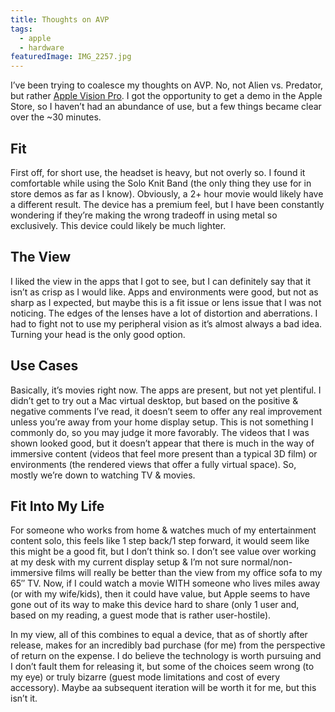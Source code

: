 ```yaml
---
title: Thoughts on AVP
tags: 
  - apple
  - hardware
featuredImage: IMG_2257.jpg
---
```

I’ve been trying to coalesce my thoughts on AVP. No, not Alien vs. Predator, but rather [Apple Vision Pro](https://www.apple.com/apple-vision-pro/). I got the opportunity to get a demo in the Apple Store, so I haven’t had an abundance of use, but a few things became clear over the ~30 minutes.

## Fit ##

First off, for short use, the headset is heavy, but not overly so. I found it comfortable while using the Solo Knit Band (the only thing they use for in store demos as far as I know). Obviously, a 2+ hour movie would likely have a different result. The device has a premium feel, but I have been constantly wondering if they’re making the wrong tradeoff in using metal so exclusively. This device could likely be much lighter.

## The View ##

I liked the view in the apps that I got to see, but I can definitely say that it isn’t as crisp as I would like. Apps and environments were good, but not as sharp as I expected, but maybe this is a fit issue or lens issue that I was not noticing. The edges of the lenses have a lot of distortion and aberrations. I had to fight not to use my peripheral vision as it’s almost always a bad idea. Turning your head is the only good option.

## Use Cases ##

Basically, it’s movies right now. The apps are present, but not yet plentiful. I didn’t get to try out a Mac virtual desktop, but based on the positive & negative comments I’ve read, it doesn’t seem to offer any real improvement unless you’re away from your home display setup. This is not something I commonly do, so you may judge it more favorably. The videos that I was shown looked good, but it doesn’t appear that there is much in the way of immersive content (videos that feel more present than a typical 3D film) or environments (the rendered views that offer a fully virtual space). So, mostly we’re down to watching TV & movies.

## Fit Into My Life ##

For someone who works from home & watches much of my entertainment content solo, this feels like 1 step back/1 step forward, it would seem like this might be a good fit, but I don’t think so. I don’t see value over working at my desk with my current display setup & I’m not sure normal/non-immersive films will really be better than the view from my office sofa to my 65″ TV. Now, if I could watch a movie WITH someone who lives miles away (or with my wife/kids), then it could have value, but Apple seems to have gone out of its way to make this device hard to share (only 1 user and, based on my reading, a guest mode that is rather user-hostile).

In my view, all of this combines to equal a device, that as of shortly after release, makes for an incredibly bad purchase (for me) from the perspective of return on the expense. I do believe the technology is worth pursuing and I don’t fault them for releasing it, but some of the choices seem wrong (to my eye) or truly bizarre (guest mode limitations and cost of every accessory). Maybe aa subsequent iteration will be worth it for me, but this isn’t it.
